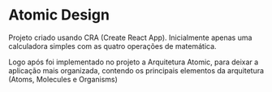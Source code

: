 # Atomic Design
Projeto criado usando CRA (Create React App). Inicialmente apenas uma calculadora simples com
as quatro operações de matemática.

Logo após foi implementado no projeto a Arquitetura Atomic, para deixar a aplicação mais 
organizada, contendo os principais elementos da arquitetura (Atoms, Molecules e Organisms)